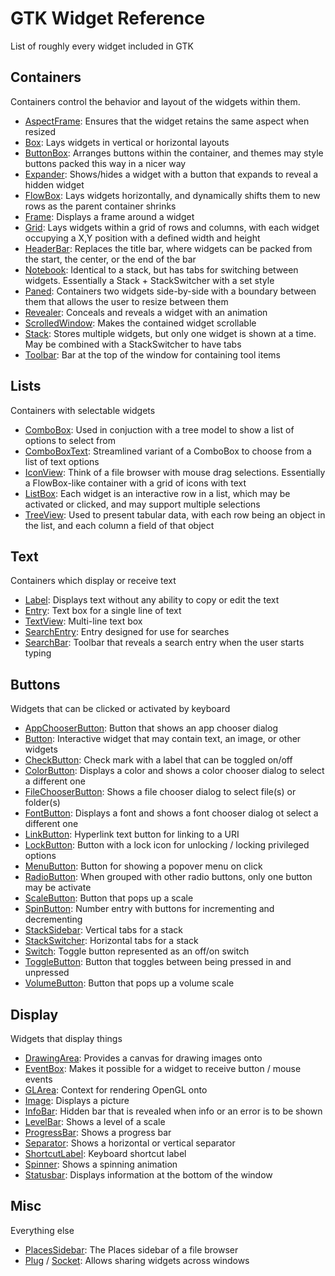 # GTK Widget Reference

List of roughly every widget included in GTK

## Containers

Containers control the behavior and layout of the widgets within them.

- [AspectFrame](): Ensures that the widget retains the same aspect when resized
- [Box](): Lays widgets in vertical or horizontal layouts
- [ButtonBox](): Arranges buttons within the container, and themes may style buttons packed this way in a nicer way
- [Expander](): Shows/hides a widget with a button that expands to reveal a hidden widget
- [FlowBox](): Lays widgets horizontally, and dynamically shifts them to new rows as the parent container shrinks
- [Frame](): Displays a frame around a widget
- [Grid](): Lays widgets within a grid of rows and columns, with each widget occupying a X,Y position with a defined width and height
- [HeaderBar](): Replaces the title bar, where widgets can be packed from the start, the center, or the end of the bar
- [Notebook](): Identical to a stack, but has tabs for switching between widgets. Essentially a Stack + StackSwitcher with a set style
- [Paned](): Containers two widgets side-by-side with a boundary between them that allows the user to resize between them
- [Revealer](): Conceals and reveals a widget with an animation
- [ScrolledWindow](): Makes the contained widget scrollable
- [Stack](): Stores multiple widgets, but only one widget is shown at a time. May be combined with a StackSwitcher to have tabs
- [Toolbar](): Bar at the top of the window for containing tool items

## Lists

Containers with selectable widgets

- [ComboBox](): Used in conjuction with a tree model to show a list of options to select from
- [ComboBoxText](): Streamlined variant of a ComboBox to choose from a list of text options
- [IconView](): Think of a file browser with mouse drag selections. Essentially a FlowBox-like container with a grid of icons with text
- [ListBox](): Each widget is an interactive row in a list, which may be activated or clicked, and may support multiple selections
- [TreeView](): Used to present tabular data, with each row being an object in the list, and each column a field of that object

## Text

Containers which display or receive text

- [Label](): Displays text without any ability to copy or edit the text
- [Entry](): Text box for a single line of text
- [TextView](): Multi-line text box
- [SearchEntry](): Entry designed for use for searches
- [SearchBar](): Toolbar that reveals a search entry when the user starts typing

## Buttons

Widgets that can be clicked or activated by keyboard

- [AppChooserButton](): Button that shows an app chooser dialog
- [Button](): Interactive widget that may contain text, an image, or other widgets
- [CheckButton](): Check mark with a label that can be toggled on/off
- [ColorButton](): Displays a color and shows a color chooser dialog to select a different one
- [FileChooserButton](): Shows a file chooser dialog to select file(s) or folder(s)
- [FontButton](): Displays a font and shows a font chooser dialog ot select a different one
- [LinkButton](): Hyperlink text button for linking to a URI
- [LockButton](): Button with a lock icon for unlocking / locking privileged options
- [MenuButton](): Button for showing a popover menu on click
- [RadioButton](): When grouped with other radio buttons, only one button may be activate
- [ScaleButton](): Button that pops up a scale
- [SpinButton](): Number entry with buttons for incrementing and decrementing
- [StackSidebar](): Vertical tabs for a stack
- [StackSwitcher](): Horizontal tabs for a stack
- [Switch](): Toggle button represented as an off/on switch
- [ToggleButton](): Button that toggles between being pressed in and unpressed
- [VolumeButton](): Button that pops up a volume scale

## Display

Widgets that display things

- [DrawingArea](): Provides a canvas for drawing images onto
- [EventBox](): Makes it possible for a widget to receive button / mouse events
- [GLArea](): Context for rendering OpenGL onto
- [Image](): Displays a picture
- [InfoBar](): Hidden bar that is revealed when info or an error is to be shown
- [LevelBar](): Shows a level of a scale
- [ProgressBar](): Shows a progress bar
- [Separator](): Shows a horizontal or vertical separator
- [ShortcutLabel](): Keyboard shortcut label
- [Spinner](): Shows a spinning animation
- [Statusbar](): Displays information at the bottom of the window

## Misc

Everything else

- [PlacesSidebar](): The Places sidebar of a file browser
- [Plug]() / [Socket](): Allows sharing widgets across windows